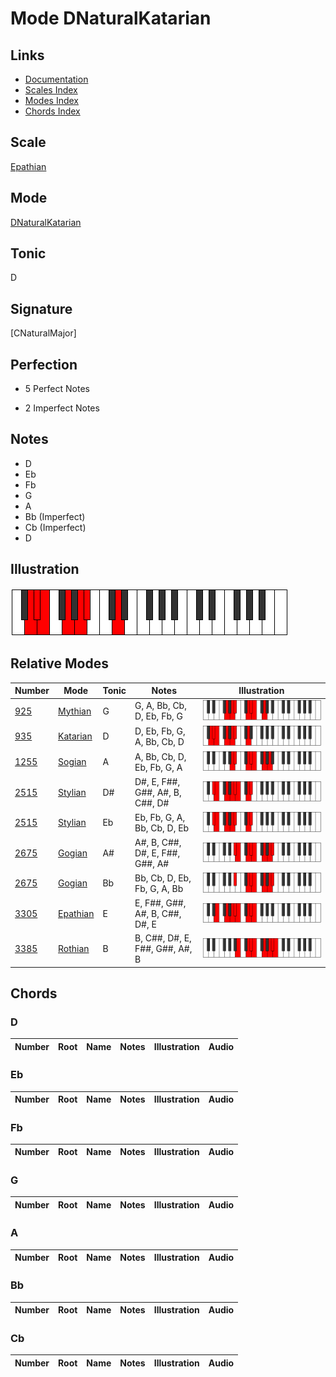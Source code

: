 # Mode DNaturalKatarian

## Links

- [Documentation](index.md)
- [Scales Index](Scales.md)
- [Modes Index](Modes.md)
- [Chords Index](Chords.md)

## Scale

[Epathian](ScaleEpathian.md)

## Mode

[DNaturalKatarian](ModeDNaturalKatarian.md)

## Tonic

D

## Signature

[CNaturalMajor]

## Perfection

 - 5 Perfect Notes

 - 2 Imperfect Notes

## Notes

- D
- Eb
- Fb
- G
- A
- Bb (Imperfect)
- Cb (Imperfect)
- D

## Illustration

![DNaturalKatarian](ModeDNaturalKatarian.png)

## Relative Modes

| Number | Mode | Tonic | Notes | Illustration |
|--------|------|-------|-------|--------------|
| [925](https://ianring.com/musictheory/scales/925) | [Mythian](ModeMythian.md) | G | G, A, Bb, Cb, D, Eb, Fb, G | ![GNaturalMythian](ModeGNaturalMythian.png) |
| [935](https://ianring.com/musictheory/scales/935) | [Katarian](ModeKatarian.md) | D | D, Eb, Fb, G, A, Bb, Cb, D | ![DNaturalKatarian](ModeDNaturalKatarian.png) |
| [1255](https://ianring.com/musictheory/scales/1255) | [Sogian](ModeSogian.md) | A | A, Bb, Cb, D, Eb, Fb, G, A | ![ANaturalSogian](ModeANaturalSogian.png) |
| [2515](https://ianring.com/musictheory/scales/2515) | [Stylian](ModeStylian.md) | D# | D#, E, F##, G##, A#, B, C##, D# | ![DSharpStylian](ModeDSharpStylian.png) |
| [2515](https://ianring.com/musictheory/scales/2515) | [Stylian](ModeStylian.md) | Eb | Eb, Fb, G, A, Bb, Cb, D, Eb | ![EFlatStylian](ModeEFlatStylian.png) |
| [2675](https://ianring.com/musictheory/scales/2675) | [Gogian](ModeGogian.md) | A# | A#, B, C##, D#, E, F##, G##, A# | ![ASharpGogian](ModeASharpGogian.png) |
| [2675](https://ianring.com/musictheory/scales/2675) | [Gogian](ModeGogian.md) | Bb | Bb, Cb, D, Eb, Fb, G, A, Bb | ![BFlatGogian](ModeBFlatGogian.png) |
| [3305](https://ianring.com/musictheory/scales/3305) | [Epathian](ModeEpathian.md) | E | E, F##, G##, A#, B, C##, D#, E | ![ENaturalEpathian](ModeENaturalEpathian.png) |
| [3385](https://ianring.com/musictheory/scales/3385) | [Rothian](ModeRothian.md) | B | B, C##, D#, E, F##, G##, A#, B | ![BNaturalRothian](ModeBNaturalRothian.png) |

## Chords

### D

| Number | Root | Name | Notes | Illustration | Audio |
|--------|------|------|-------|--------------|-------|

### Eb

| Number | Root | Name | Notes | Illustration | Audio |
|--------|------|------|-------|--------------|-------|

### Fb

| Number | Root | Name | Notes | Illustration | Audio |
|--------|------|------|-------|--------------|-------|

### G

| Number | Root | Name | Notes | Illustration | Audio |
|--------|------|------|-------|--------------|-------|

### A

| Number | Root | Name | Notes | Illustration | Audio |
|--------|------|------|-------|--------------|-------|

### Bb

| Number | Root | Name | Notes | Illustration | Audio |
|--------|------|------|-------|--------------|-------|

### Cb

| Number | Root | Name | Notes | Illustration | Audio |
|--------|------|------|-------|--------------|-------|

